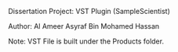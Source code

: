 Dissertation Project: VST Plugin (SampleScientist)

Author: Al Ameer Asyraf Bin Mohamed Hassan

Note: VST File is built under the Products folder.